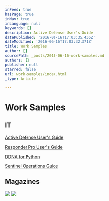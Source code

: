 ```yaml
---
inFeed: true
hasPage: true
inNav: true
inLanguage: null
keywords: []
description: Active Defense User's Guide
datePublished: '2016-06-16T17:03:35.436Z'
dateModified: '2016-06-16T17:03:32.371Z'
title: Work Samples
author: []
sourcePath: _posts/2016-06-16-work-samples.md
authors: []
publisher: null
starred: false
url: work-samples/index.html
_type: Article

---
```

# Work Samples

## IT

[Active Defense User's Guide][0]

[Responder Pro User's Guide][1]

[DDNA for Python][2]

[Sentinel Operations Guide][3]

## Magazines
![](https://the-grid-user-content.s3-us-west-2.amazonaws.com/66d881c4-cd2c-4ad4-bae5-c81006090a79.png)
![](https://the-grid-user-content.s3-us-west-2.amazonaws.com/be63ddc9-9a36-4bae-bb9c-a602a0613e39.png)

[0]: https://drive.google.com/file/d/0B_RPYVxVjPyxeGJQSmVSQ3NLVmc/view?usp=sharing
[1]: https://drive.google.com/file/d/0B_RPYVxVjPyxNm9zSi16bGRVSlk/view?usp=sharing
[2]: https://drive.google.com/file/d/0B_RPYVxVjPyxaUQ2dzZ2NmFCdWs/view?usp=sharing
[3]: https://drive.google.com/file/d/0B_RPYVxVjPyxV3VIbHczTW5Xc2M/view?usp=sharing